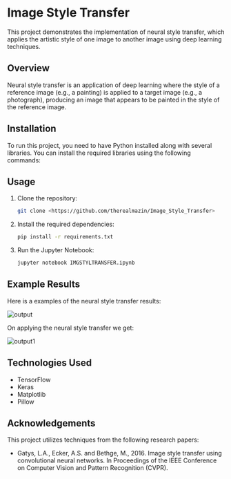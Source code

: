 # Image Style Transfer

This project demonstrates the implementation of neural style transfer, which applies the artistic style of one image to another image using deep learning techniques.

## Overview
Neural style transfer is an application of deep learning where the style of a reference image (e.g., a painting) is applied to a target image (e.g., a photograph), producing an image that appears to be painted in the style of the reference image.

## Installation
To run this project, you need to have Python installed along with several libraries. You can install the required libraries using the following commands:

## Usage
1. Clone the repository:
    ```bash
    git clone <https://github.com/therealmazin/Image_Style_Transfer>
    ```
2. Install the required dependencies:
   ```bash
   pip install -r requirements.txt
   ```
   
3. Run the Jupyter Notebook:
    ```bash
    jupyter notebook IMGSTYLTRANSFER.ipynb
    ```

## Example Results
Here is a examples of the neural style transfer results:

![output](https://github.com/user-attachments/assets/97d65729-34ce-42cc-b202-2e6e8d2fbbb3)

On applying the neural style transfer we get:

![output1](https://github.com/user-attachments/assets/f558ff1f-d4d1-4e37-817d-f5ffe894ccac)


## Technologies Used
- TensorFlow
- Keras
- Matplotlib
- Pillow

## Acknowledgements
This project utilizes techniques from the following research papers:
- Gatys, L.A., Ecker, A.S. and Bethge, M., 2016. Image style transfer using convolutional neural networks. In Proceedings of the IEEE Conference on Computer Vision and Pattern Recognition (CVPR).
